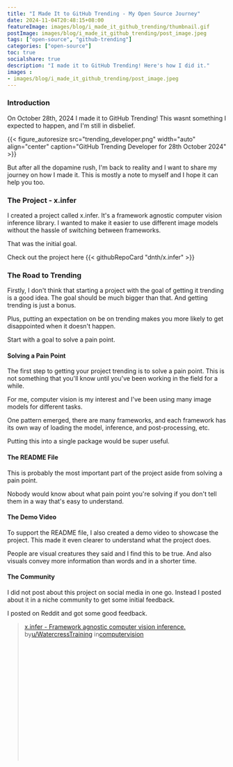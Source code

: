 ```yaml
---
title: "I Made It to GitHub Trending - My Open Source Journey"
date: 2024-11-04T20:48:15+08:00
featureImage: images/blog/i_made_it_github_trending/thumbnail.gif
postImage: images/blog/i_made_it_github_trending/post_image.jpeg
tags: ["open-source", "github-trending"]
categories: ["open-source"]
toc: true
socialshare: true
description: "I made it to GitHub Trending! Here's how I did it."
images : 
- images/blog/i_made_it_github_trending/post_image.jpeg
---
```



### Introduction

On October 28th, 2024 I made it to GitHub Trending! This wasnt something I expected to happen, and I'm still in disbelief.

{{< figure_autoresize src="trending_developer.png" width="auto" align="center" caption="GitHub Trending Developer for 28th October 2024" >}}

But after all the dopamine rush, I'm back to reality and I want to share my journey on how I made it. This is mostly a note to myself and I hope it can help you too.

### The Project - x.infer
I created a project called x.infer. It's a framework agnostic computer vision inference library. I wanted to make it easier to use different image models without the hassle of switching between frameworks.

That was the initial goal.

Check out the project here
{{< githubRepoCard "dnth/x.infer" >}}




### The Road to Trending

Firstly, I don't think that starting a project with the goal of getting it trending is a good idea. The goal should be much bigger than that. And getting trending is just a bonus.

Plus, putting an expectation on be on trending makes you more likely to get disappointed when it doesn't happen.

Start with a goal to solve a pain point.

#### Solving a Pain Point
The first step to getting your project trending is to solve a pain point. This is not something that you'll know until you've been working in the field for a while.

For me, computer vision is my interest and I've been using many image models for different tasks. 

One pattern emerged, there are many frameworks, and each framework has its own way of loading the model, inference, and post-processing, etc. 

Putting this into a single package would be super useful.

#### The README File
This is probably the most important part of the project aside from solving a pain point.

Nobody would know about what pain point you're solving if you don't tell them in a way that's easy to understand.

#### The Demo Video
To support the README file, I also created a demo video to showcase the project. This made it even clearer to understand what the project does. 

People are visual creatures they said and I find this to be true. And also visuals convey more information than words and in a shorter time.

#### The Community

I did not post about this project on social media in one go. Instead I posted about it in a niche community to get some initial feedback.

I posted on Reddit and got some good feedback.

<blockquote class="reddit-embed-bq" style="height:316px" data-embed-locale="en-EN" data-embed-height="316"><a href="https://www.reddit.com/r/computervision/comments/1gbmuum/xinfer_framework_agnostic_computer_vision/">x.infer - Framework agnostic computer vision inference.</a><br> by<a href="https://www.reddit.com/user/WatercressTraining/">u/WatercressTraining</a> in<a href="https://www.reddit.com/r/computervision/">computervision</a></blockquote><script async="" src="https://embed.reddit.com/widgets.js" charset="UTF-8"></script>